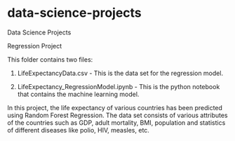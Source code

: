 # data-science-projects
Data Science Projects

Regression Project 

This folder contains two files: 

1. LifeExpectancyData.csv - This is the data set for the regression model.

2. LifeExpectancy_RegressionModel.ipynb - This is the python notebook that contains the machine learning model.

In this project, the life expectancy of various countries has been predicted using Random Forest Regression. The data set consists of various attributes of the countries such as GDP, adult mortality, BMI, population and statistics of different diseases like polio, HIV, measles, etc.
